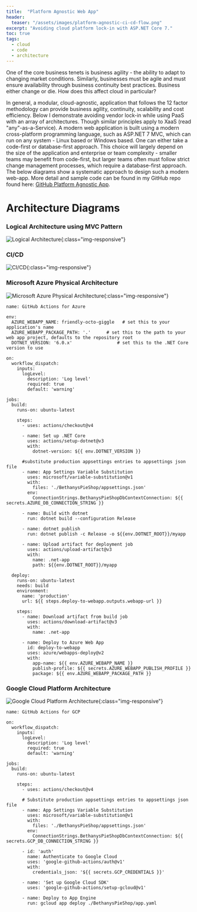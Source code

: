 ```yaml
---
title:  "Platform Agnostic Web App"
header:
  teaser: "/assets/images/platform-agnostic-ci-cd-flow.png"
excerpt: "Avoiding cloud platform lock-in with ASP.NET Core 7."
toc: true
tags:
  - cloud
  - code
  - architecture
---
```


One of the core business tenets is business agility - the ability to adapt to changing market conditions. Similarly, businesses must be agile and must ensure availability through business continuity best practices.  Business either change or die.  How does this affect cloud in particular? 

In general, a modular, cloud-agnostic, application that follows the 12 factor methodology can provide business agility, continuity, scalability and cost efficiency.  Below I demonstrate avoiding vendor lock-in while using PaaS with an array of architectures.  Though similar principles apply to XaaS (read "any"-as-a-Service). A modern web application is built using a modern cross-platform programming language, such as ASP.NET 7 MVC, which can run on any system - Linux based or Windows based.  One can either take a code-first or database-first approach.  This choice will largely depend on the size of the application and enterprise or team complexity - smaller teams may benefit from code-first, but larger teams often must follow strict change management processes, which require a database-first approach.  The below diagrams show a systematic approach to design such a modern web-app.  More detail and sample code can be found in my GitHub repo found here: [GitHub Platform Agnostic App](https://github.com/rimlaban7/platform-agnostic-app). 

# Architecture Diagrams

### Logical Architecture using MVC Pattern
![Logical Architecture](../assets/images/platform-agnostic-mvc-architecture.png){:class="img-responsive"}

### CI/CD
![CI/CD](../assets/images/platform-agnostic-ci-cd-flow.png){:class="img-responsive"}

### Microsoft Azure Physical Architecture
![Microsoft Azure Physical Architecture](../assets/images/platform-agnostic-azure-architecture.png){:class="img-responsive"}

```
name: GitHub Actions for Azure

env:
  AZURE_WEBAPP_NAME: friendly-octo-giggle   # set this to your application's name
  AZURE_WEBAPP_PACKAGE_PATH: '.'      # set this to the path to your web app project, defaults to the repository root
  DOTNET_VERSION: '6.0.x'                 # set this to the .NET Core version to use

on: 
  workflow_dispatch:
    inputs:
      logLevel:
        description: 'Log level'     
        required: true
        default: 'warning'
        
jobs:
  build:
    runs-on: ubuntu-latest
    
    steps:
      - uses: actions/checkout@v4

      - name: Set up .NET Core
        uses: actions/setup-dotnet@v3
        with:
          dotnet-version: ${{ env.DOTNET_VERSION }}

      #substitute production appsettings entries to appsettings json file
      - name: App Settings Variable Substitution
        uses: microsoft/variable-substitution@v1
        with:
          files: './BethanysPieShop/appsettings.json'
        env:
          ConnectionStrings.BethanysPieShopDbContextConnection: ${{ secrets.AZURE_DB_CONNECTION_STRING }}
          
      - name: Build with dotnet
        run: dotnet build --configuration Release

      - name: dotnet publish
        run: dotnet publish -c Release -o ${{env.DOTNET_ROOT}}/myapp

      - name: Upload artifact for deployment job
        uses: actions/upload-artifact@v3
        with:
          name: .net-app
          path: ${{env.DOTNET_ROOT}}/myapp    

  deploy:
    runs-on: ubuntu-latest
    needs: build
    environment:
      name: 'production'
      url: ${{ steps.deploy-to-webapp.outputs.webapp-url }}

    steps:
      - name: Download artifact from build job
        uses: actions/download-artifact@v3
        with:
          name: .net-app
          
      - name: Deploy to Azure Web App
        id: deploy-to-webapp
        uses: azure/webapps-deploy@v2
        with:
          app-name: ${{ env.AZURE_WEBAPP_NAME }}
          publish-profile: ${{ secrets.AZURE_WEBAPP_PUBLISH_PROFILE }}
          package: ${{ env.AZURE_WEBAPP_PACKAGE_PATH }}
```


### Google Cloud Platform Architecture
![Google Cloud Platform Architecture](../assets/images/platform-agnostic-gcp-architecture.png){:class="img-responsive"}

```
name: GitHub Actions for GCP

on: 
  workflow_dispatch:
    inputs:
      logLevel:
        description: 'Log level'     
        required: true
        default: 'warning'

jobs:
  build:
    runs-on: ubuntu-latest

    steps:
      - uses: actions/checkout@v4

      # Substitute production appsettings entries to appsettings json file
      - name: App Settings Variable Substitution
        uses: microsoft/variable-substitution@v1
        with:
          files: './BethanysPieShop/appsettings.json'
        env:
          ConnectionStrings.BethanysPieShopDbContextConnection: ${{ secrets.GCP_DB_CONNECTION_STRING }}

      - id: 'auth'
        name: Authenticate to Google Cloud
        uses: 'google-github-actions/auth@v1'
        with:
          credentials_json: '${{ secrets.GCP_CREDENTIALS }}'
          
      - name: 'Set up Google Cloud SDK'
        uses: 'google-github-actions/setup-gcloud@v1'
          
      - name: Deploy to App Engine
        run: gcloud app deploy ./BethanysPieShop/app.yaml
```

